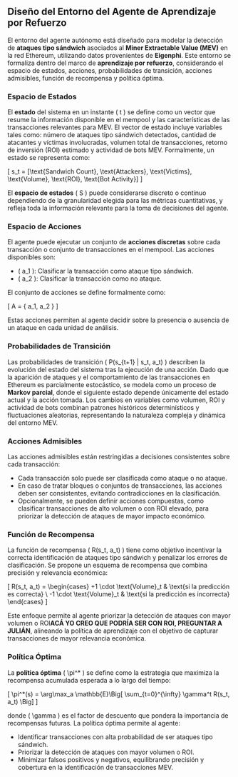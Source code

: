 ## Diseño del Entorno del Agente de Aprendizaje por Refuerzo

El entorno del agente autónomo está diseñado para modelar la detección de **ataques tipo sándwich** asociados al **Miner Extractable Value (MEV)** en la red Ethereum, utilizando datos provenientes de **Eigenphi**. Este entorno se formaliza dentro del marco de **aprendizaje por refuerzo**, considerando el espacio de estados, acciones, probabilidades de transición, acciones admisibles, función de recompensa y política óptima.  

### Espacio de Estados
El **estado** del sistema en un instante \( t \) se define como un vector que resume la información disponible en el mempool y las características de las transacciones relevantes para MEV. El vector de estado incluye variables tales como: número de ataques tipo sándwich detectados, cantidad de atacantes y víctimas involucradas, volumen total de transacciones, retorno de inversión (ROI) estimado y actividad de bots MEV. Formalmente, un estado se representa como:  

\[
s_t = [\text{Sandwich Count}, \text{Attackers}, \text{Victims}, \text{Volume}, \text{ROI}, \text{Bot Activity}]
\]  

El **espacio de estados** \( S \) puede considerarse discreto o continuo dependiendo de la granularidad elegida para las métricas cuantitativas, y refleja toda la información relevante para la toma de decisiones del agente.  

### Espacio de Acciones
El agente puede ejecutar un conjunto de **acciones discretas** sobre cada transacción o conjunto de transacciones en el mempool. Las acciones disponibles son:  

- \( a_1 \): Clasificar la transacción como ataque tipo sándwich.  
- \( a_2 \): Clasificar la transacción como no ataque.  

El conjunto de acciones se define formalmente como:  

\[
A = \{ a_1, a_2 \}
\]  

Estas acciones permiten al agente decidir sobre la presencia o ausencia de un ataque en cada unidad de análisis.  

### Probabilidades de Transición
Las probabilidades de transición \( P(s_{t+1} | s_t, a_t) \) describen la evolución del estado del sistema tras la ejecución de una acción. Dado que la aparición de ataques y el comportamiento de las transacciones en Ethereum es parcialmente estocástico, se modela como un proceso de **Markov parcial**, donde el siguiente estado depende únicamente del estado actual y la acción tomada. Los cambios en variables como volumen, ROI y actividad de bots combinan patrones históricos determinísticos y fluctuaciones aleatorias, representando la naturaleza compleja y dinámica del entorno MEV.  

### Acciones Admisibles
Las acciones admisibles están restringidas a decisiones consistentes sobre cada transacción:  
- Cada transacción solo puede ser clasificada como ataque o no ataque.  
- En caso de tratar bloques o conjuntos de transacciones, las acciones deben ser consistentes, evitando contradicciones en la clasificación.  
- Opcionalmente, se pueden definir acciones compuestas, como clasificar transacciones de alto volumen o con ROI elevado, para priorizar la detección de ataques de mayor impacto económico.  

### Función de Recompensa
La función de recompensa \( R(s_t, a_t) \) tiene como objetivo incentivar la correcta identificación de ataques tipo sándwich y penalizar los errores de clasificación. Se propone un esquema de recompensa que combina precisión y relevancia económica:  

\[
R(s_t, a_t) = 
\begin{cases} 
+1 \cdot \text{Volume}_t & \text{si la predicción es correcta} \\
-1 \cdot \text{Volume}_t & \text{si la predicción es incorrecta}
\end{cases}
\]  

Este enfoque permite al agente priorizar la detección de ataques con mayor volumen o ROI**ACÁ YO CREO QUE PODRÍA SER CON ROI, PREGUNTAR A JULIÁN**, alineando la política de aprendizaje con el objetivo de capturar transacciones de mayor relevancia económica.  

### Política Óptima
La **política óptima** \( \pi^* \) se define como la estrategia que maximiza la recompensa acumulada esperada a lo largo del tiempo:  

\[
\pi^*(s) = \arg\max_a \mathbb{E}\Big[ \sum_{t=0}^{\infty} \gamma^t R(s_t, a_t) \Big]
\]  

donde \( \gamma \) es el factor de descuento que pondera la importancia de recompensas futuras. La política óptima permite al agente:  
- Identificar transacciones con alta probabilidad de ser ataques tipo sándwich.  
- Priorizar la detección de ataques con mayor volumen o ROI.  
- Minimizar falsos positivos y negativos, equilibrando precisión y cobertura en la identificación de transacciones MEV.
